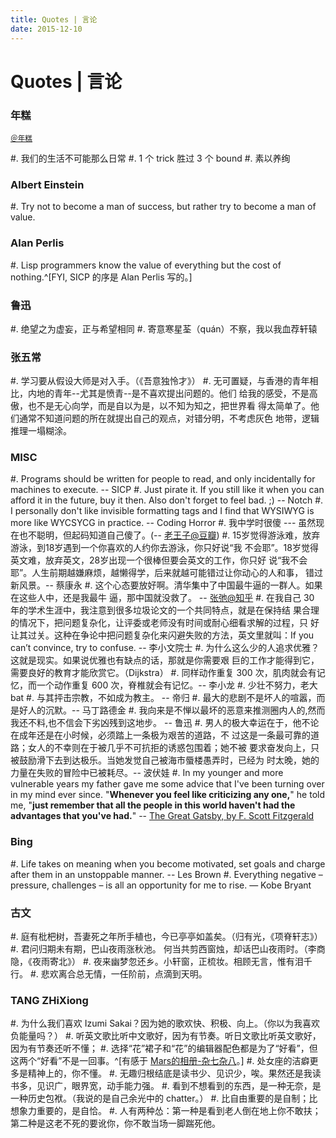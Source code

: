 ```yaml
---
title: Quotes | 言论
date: 2015-12-10
---
```


Quotes | 言论
=============

### 年糕

<small>[＠年糕](http://www.douban.com/people/heatherheather/)</small>

#.  我们的生活不可能那么日常
#.  1 个 trick 胜过 3 个 bound
#.  素以养绚

### Albert Einstein

#. Try not to become a man of success, but rather try to become a man of value.

### Alan Perlis

#.  Lisp programmers know the value of everything but the cost of nothing.^[FYI, SICP 的序是 Alan Perlis 写的。]

### 鲁迅

#.  绝望之为虚妄，正与希望相同
#.  寄意寒星荃（quán）不察，我以我血荐轩辕

### 张五常

#.  学习要从假设大师是对入手。（《吾意独怜才》）
#.  无可置疑，与香港的青年相比，内地的青年--尤其是愤青--是不喜欢提出问题的。他们
    给我的感受，不是高傲，也不是无心向学，而是自以为是，以不知为知之，把世界看
    得太简单了。他们通常不知道问题的所在就提出自己的观点，对错分明，不考虑灰色
    地带，逻辑推理一塌糊涂。

### MISC

#.  Programs should be written for people to read, and only incidentally for
    machines to execute. -- SICP
#.  Just pirate it. If you still like it when you can afford it in the future,
    buy it then. Also don't forget to feel bad. ;) -- Notch
#.  I personally don't like invisible formatting tags and I find that WYSIWYG is more like WYCSYCG in practice. -- Coding Horror
#.  我中学时很傻 --- 虽然现在也不聪明，但起码知道自己傻了。(-- [老王子@豆瓣](http://www.douban.com/people/juedaijiagongzi/))
#.  15岁觉得游泳难，放弃游泳，到18岁遇到一个你喜欢的人约你去游泳，你只好说“我
    不会耶”。18岁觉得英文难，放弃英文，28岁出现一个很棒但要会英文的工作，你只好
    说“我不会耶”。人生前期越嫌麻烦，越懒得学，后来就越可能错过让你动心的人和事，
    错过新风景。-- 蔡康永
#.  这个心态要放好啊。清华集中了中国最牛逼的一群人。如果在这些人中，还是我最牛
    逼，那中国就没救了。 -- [张弛@知乎](https://www.zhihu.com/people/zhang-chi-11)
#.  在我自己 30 年的学术生涯中，我注意到很多垃圾论文的一个共同特点，就是在保持结
    果合理的情况下，把问题复杂化，让评委或老师没有时间或耐心细看求解的过程，只
    好让其过关。这种在争论中把问题复杂化来闪避失败的方法，英文里就叫：If you
    can’t convince, try to confuse. -- 李小文院士
#.  为什么这么少的人追求优雅？这就是现实。如果说优雅也有缺点的话，那就是你需要艰
    巨的工作才能得到它，需要良好的教育才能欣赏它。（Dijkstra）
#.  同样动作重复 300 次，肌肉就会有记忆，而一个动作重复 600 次，脊椎就会有记忆。-- 李小龙
#.  少壮不努力，老大 bat
#.  与其抨击宗教，不如成为教主。 -- 帝归
#.  最大的悲剧不是坏人的喧嚣，而是好人的沉默。-- 马丁路德金
#.  我向来是不惮以最坏的恶意来推测圈内人的,然而我还不料,也不信会下劣凶残到这地步。 -- 鲁迅
#.  男人的极大幸运在于，他不论在成年还是在小时候，必须踏上一条极为艰苦的道路，不
    过这是一条最可靠的道路；女人的不幸则在于被几乎不可抗拒的诱惑包围着；她不被
    要求奋发向上，只被鼓励滑下去到达极乐。当她发觉自己被海市蜃楼愚弄时，已经为
    时太晚，她的力量在失败的冒险中已被耗尽。-- 波伏娃
#.  In my younger and more vulnerable years my father gave me some advice that
    I've been turning over in my mind ever since. "**Whenever you feel like
    criticizing any one,**" he told me, "**just remember that all the people in
    this world haven't had the advantages that you've had.**"
    -- [The Great Gatsby, by F. Scott Fitzgerald](https://ebooks.adelaide.edu.au/f/fitzgerald/f_scott/gatsby/chapter1.html)

### Bing

#.  Life takes on meaning when you become motivated, set goals and charge after
    them in an unstoppable manner. -- Les Brown
#.  Everything negative – pressure, challenges – is all an opportunity for me to
    rise. — Kobe Bryant

### 古文

#.  庭有枇杷树，吾妻死之年所手植也，今已亭亭如盖矣。（归有光，《项脊轩志》）
#.  君问归期未有期，巴山夜雨涨秋池。 何当共剪西窗烛，却话巴山夜雨时。（李商隐，《夜雨寄北》）
#.  夜来幽梦忽还乡。小轩窗，正梳妆。相顾无言，惟有泪千行。
#.  悲欢离合总无情，一任阶前，点滴到天明。

### TANG ZHiXiong

#.  为什么我们喜欢 Izumi Sakai？因为她的歌欢快、积极、向上。（你以为我喜欢负能量吗？）
#.  听英文歌比听中文歌好，因为有节奏。听日文歌比听英文歌好，因为有节奏还听不懂；
#.  选择“花”裙子和“花”的编辑器配色都是为了“好看”，但这两个“好看”不是一回事。^[有感于 [Mars的相册-杂七杂八](http://www.douban.com/photos/photo/1024885043/)。]
#.  处女座的洁癖更多是精神上的，你不懂。
#.  无趣归根结底是读书少、见识少，唉。果然还是我读书多，见识广，眼界宽，动手能力强。
#.  看到不想看到的东西，是一种无奈，是一种历史包袱。（我说的是自己余光中的 chatter。）
#.  比自由重要的是自制；比想象力重要的，是自恰。
#.  人有两种怂：第一种是看到老人倒在地上你不敢扶；第二种是这老不死的要讹你，你不敢当场一脚踹死他。
